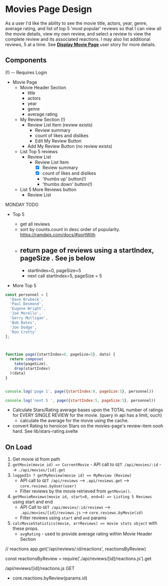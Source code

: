 # Movies Page Design

As a user
I'd like the ability to see the movie title, actors, year, genre, average rating, and list of top 5 'most popular' reviews
so that I can view all the movie details, view my own review, and select a review to view the complete review and its associated reactions. I may also list additional reviews, 5 at a time.   See **[Display Movie Page](./stories.md#display-movie-page)** user story for more details.

## Components

(!) -- Requires Login

- Movie Page
  - Movie Header Section
    - title
    - actors
    - year
    - genre
    - average rating
  - My Review Section (!)
    - Review List Item (review exists)
        - Review summary
        - count of likes and dislikes
        - Edit My Review Button
    - Add My Review Button (no review exists)
  - List Top 5 reviews
    - Review List
        - Review List Item 
            - [x] Review summary
            - [x] count of likes and dislikes
            - 'thumbs up' button(!)
            - 'thumbs down' button(!)
  - List 5 More Reviews button
    - Review List


MONDAY TODO 

- Top 5
  - get all reviews 
  - sort by counts.count in desc order of popularity. https://ramdajs.com/docs/#sortWith
  - return page of reviews using a startIndex, pageSize .  See js below
    - 
    - startIndex=0, pageSize=5
    - next call startIndex=5, pageSize = 5 

- More Top 5

```js
const personnel = [
  'Dave Brubeck',
  'Paul Desmond',
  'Eugene Wright',
  'Joe Morello',
  'Gerry Mulligan',
  'Bob Bates',
  'Joe Dodge',
  'Ron Crotty'
];



function page({startIndex=0, pageSize=5}, data) {
  return compose(
    take(pageSize),
    drop(startIndex)
  )(data)
}


console.log('page 1', page({startIndex:0, pageSize:5}, personnel))

console.log('next 5 ', page({startIndex:5, pageSize:5}, personnel))
```



- Calculate Stars/Rating average bases upon the TOTAL number of ratings for EVERY SINGLE REVIEW for the movie.  (query in api has a limit, ouch)
  - calculate the average for the movie using the cache.
- convert Rating to heroicon Stars on the movies-page's review-item oooh hard.  See lib/stars-rating.svelte



## On Load

1. Get movie id from path 
1. `getMovie(movie id) => CurrentMovie` - API call to `GET /api/movies/:id` --> `./api/movies/[id].get`
1. `loggedIn ? getMyReview(movie id) => MyReview (Review)`
    - API call to `GET /api/reviews` --> `.api/reviews.get` --> `core.reviews.byUser(user)`
    - Filter reviews by the movie retrieved from `getMovie()`.
1. `getMovieReviews(movie id, start=0, end=4) => Listing 5 Reviews` using start and end
    - API Call to `GET /api/movies/:id/reviews` --> `.api/movies/[id]/reviews.js` --> `core.reviews.byMovie(id)`
    - Filter reviews using `start` and `end` params
1. `calcMovieStatistics(movie, arrReviews) => movie stats object` with these props. 
    - `avgRating` - used to provide average rating within Movie Header Section


// reactions
app.get('/api/reviews/:id/reactions', reactionsByReview)

const reactionsByReview = require('./api/reviews/[id]/reactions.js').get

/api/reviews/[id]/reactions.js GET
  - core.reactions.byReview(params.id)

